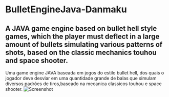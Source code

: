 # BulletEngineJava-Danmaku
A JAVA game engine based on bullet hell style games, which the player must deflect in a large amount of bullets simulating various patterns of shots, based on the classic mechanics touhou and space shooter.
-------------------------
Uma game engine JAVA baseada em jogos do estilo bullet hell, dos quais o jogador deve desviar em uma quantidade grande de balas que simulam diversos padrões de tiros,baseado na mecanica classicos touhou e space shooter.
![Screenshot](http://adeveloper.com.br/TrabalhoEUA/framework.png)
